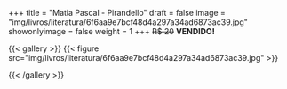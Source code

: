 +++
title = "Matia Pascal - Pirandello"
draft = false
image = "img/livros/literatura/6f6aa9e7bcf48d4a297a34ad6873ac39.jpg"
showonlyimage = false
weight = 1
+++
<span class="sold">~~R$ 20~~</span> **VENDIDO!**

<!--more-->

{{< gallery >}}
{{< figure src="img/livros/literatura/6f6aa9e7bcf48d4a297a34ad6873ac39.jpg" >}}

{{< /gallery >}}

